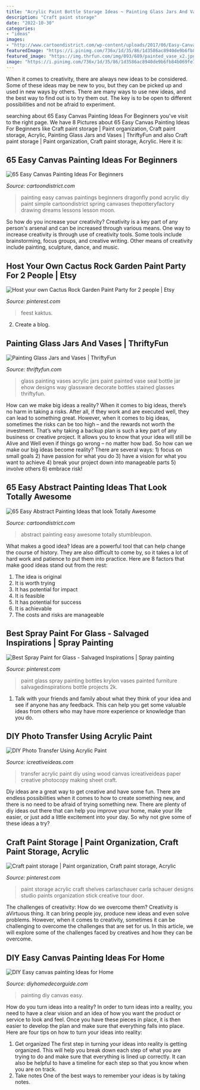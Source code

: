 ```yaml
---
title: "Acrylic Paint Bottle Storage Ideas ~ Painting Glass Jars And Vases"
description: "Craft paint storage"
date: "2022-10-30"
categories:
- "ideas"
images:
- "http://www.cartoondistrict.com/wp-content/uploads/2017/06/Easy-Canvas-Painting-Ideas-For-Beginners0061.jpg"
featuredImage: "https://i.pinimg.com/736x/1d/35/86/1d3586ac8940de9b6fb84b069fe77c25--spray-paint-for-glass-best-spray-paint.jpg"
featured_image: "https://img.thrfun.com/img/093/689/painted_vase_x2.jpg"
image: "https://i.pinimg.com/736x/1d/35/86/1d3586ac8940de9b6fb84b069fe77c25--spray-paint-for-glass-best-spray-paint.jpg"
---
```



When it comes to creativity, there are always new ideas to be considered. Some of these ideas may be new to you, but they can be picked up and used in new ways by others. There are many ways to use new ideas, and the best way to find out is to try them out. The key is to be open to different possibilities and not be afraid to experiment.

	

		
searching about 65 Easy Canvas Painting Ideas For Beginners you've visit to the right page. We have 8 Pictures about 65 Easy Canvas Painting Ideas For Beginners like Craft paint storage | Paint organization, Craft paint storage, Acrylic, Painting Glass Jars and Vases | ThriftyFun and also Craft paint storage | Paint organization, Craft paint storage, Acrylic. Here it is:
		
    
## 65 Easy Canvas Painting Ideas For Beginners

<img loading=lazy src="http://www.cartoondistrict.com/wp-content/uploads/2017/06/Easy-Canvas-Painting-Ideas-For-Beginners0061.jpg" onerror="this.onerror=null;this.src='https://tse1.mm.bing.net/th?id=OIP.2_LvasIftosh2FRAWku5GQHaJZ&amp;pid=15.1';" alt="65 Easy Canvas Painting Ideas For Beginners">

_Source: cartoondistrict.com_

>painting easy canvas paintings beginners dragonfly pond acrylic diy paint simple cartoondistrict spring canvases thepotteryfactory drawing dreams lessons lesson moon. 

	

So how do you increase your creativity?
Creativity is a key part of any person's arsenal and can be increased through various means. One way to increase creativity is through use of creativity tools. Some tools include brainstorming, focus groups, and creative writing. Other means of creativity include painting, sculpture, dance, and music.

    
## Host Your Own Cactus Rock Garden Paint Party For 2 People | Etsy

<img loading=lazy src="https://i.pinimg.com/736x/10/22/15/1022157ccfe67e2469b74394861ae1fc.jpg" onerror="this.onerror=null;this.src='https://tse1.mm.bing.net/th?id=OIP.0nIRfEOJH6WX47JAer6HhwHaJ3&amp;pid=15.1';" alt="Host your own Cactus Rock Garden Paint Party for 2 people | Etsy">

_Source: pinterest.com_

>feest kaktus. 

	

2. Create a blog.

    
## Painting Glass Jars And Vases | ThriftyFun

<img loading=lazy src="https://img.thrfun.com/img/093/689/painted_vase_x2.jpg" onerror="this.onerror=null;this.src='https://tse4.mm.bing.net/th?id=OIP.MIx-zLQhdkm-172vi7WHegHaLH&amp;pid=15.1';" alt="Painting Glass Jars and Vases | ThriftyFun">

_Source: thriftyfun.com_

>glass painting vases acrylic jars paint painted vase seal bottle jar ehow designs way glassware decorate bottles stained glasses thriftyfun. 

	

How can we make big ideas a reality?
When it comes to big ideas, there’s no harm in taking a risks. After all, if they work and are executed well, they can lead to something great. However, when it comes to big ideas, sometimes the risks can be too high – and the rewards not worth the investment. That’s why taking a backup plan is such a key part of any business or creative project. It allows you to know that your idea will still be Alive and Well even if things go wrong – no matter how bad. So how can we make our big ideas become reality?
There are several ways: 1) focus on small goals 2) have passion for what you do 3) have a vision for what you want to achieve 4) break your project down into manageable parts 5) involve others 6) embrace risk!

    
## 65 Easy Abstract Painting Ideas That Look Totally Awesome

<img loading=lazy src="http://www.cartoondistrict.com/wp-content/uploads/2017/05/Easy-Abstract-Painting-Ideas37.jpg" onerror="this.onerror=null;this.src='https://tse3.mm.bing.net/th?id=OIP.Q-Qz5tIBlcMMBTShQnF-HgHaKV&amp;pid=15.1';" alt="65 Easy Abstract Painting Ideas that look Totally Awesome">

_Source: cartoondistrict.com_

>abstract painting easy awesome totally stumbleupon. 

	

What makes a good idea?
Ideas are a powerful tool that can help change the course of history. They are also difficult to come by, so it takes a lot of hard work and patience to put them into practice. Here are 8 factors that make good ideas stand out from the rest: 
1. The idea is original 
2. It is worth trying 
3. It has potential for impact 
4. It is feasible 
5. It has potential for success 
6. It is achievable 
7. The costs and risks are manageable 

    
## Best Spray Paint For Glass - Salvaged Inspirations | Spray Painting

<img loading=lazy src="https://i.pinimg.com/736x/1d/35/86/1d3586ac8940de9b6fb84b069fe77c25--spray-paint-for-glass-best-spray-paint.jpg" onerror="this.onerror=null;this.src='https://tse4.mm.bing.net/th?id=OIP.joJBuOWwEeQKYeRT-k879gHaN0&amp;pid=15.1';" alt="Best Spray Paint for Glass - Salvaged Inspirations | Spray painting">

_Source: pinterest.com_

>paint glass spray painting bottles krylon vases painted furniture salvagedinspirations bottle projects 2k. 

	

1. Talk with your friends and family about what they think of your idea and see if anyone has any feedback. This can help you get some valuable ideas from others who may have more experience or knowledge than you do.

    
## DIY Photo Transfer Using Acrylic Paint

<img loading=lazy src="http://www.icreativeideas.com/wp-content/uploads/2014/03/DIY-Photo-Transfer-Using-Acrylic-Paint-1.jpg" onerror="this.onerror=null;this.src='https://tse2.mm.bing.net/th?id=OIP.OIAaMHmHFi7P7ablIEWzrwHaHa&amp;pid=15.1';" alt="DIY Photo Transfer Using Acrylic Paint">

_Source: icreativeideas.com_

>transfer acrylic paint diy using wood canvas icreativeideas paper creative photocopy making sheet craft. 

	

Diy ideas are a great way to get creative and have some fun. There are endless possibilities when it comes to how to create something new, and there is no need to be afraid of trying something new. There are plenty of diy ideas out there that can help you improve your home, make your life easier, or just add a little excitement into your day. So why not give some of these ideas a try?

    
## Craft Paint Storage | Paint Organization, Craft Paint Storage, Acrylic

<img loading=lazy src="https://i.pinimg.com/736x/d6/4f/e5/d64fe5fce65872f559bb2168e17a2012--acrylic-paint-storage-craft-paint-storage.jpg" onerror="this.onerror=null;this.src='https://tse1.mm.bing.net/th?id=OIP.tkOpQmbcxVWQmUt6NfT-kAHaO0&amp;pid=15.1';" alt="Craft paint storage | Paint organization, Craft paint storage, Acrylic">

_Source: pinterest.com_

>paint storage acrylic craft shelves carlaschauer carla schauer designs studio paints organization stick creative tour door. 

	

The challenges of creativity: How do we overcome them?
Creativity is aVirtuous thing. It can bring people joy, produce new ideas and even solve problems. However, when it comes to creativity, sometimes it can be challenging to overcome the challenges that are set for us. In this article, we will explore some of the challenges faced by creatives and how they can be overcome.

    
## DIY Easy Canvas Painting Ideas For Home

<img loading=lazy src="https://diyhomedecorguide.com/wp-content/uploads/2014/05/DIY-home-decor-painting.jpg" onerror="this.onerror=null;this.src='https://tse2.mm.bing.net/th?id=OIP.SBr-m0ppS6KbS-zSaxWIkAHaFj&amp;pid=15.1';" alt="DIY Easy canvas painting Ideas for Home">

_Source: diyhomedecorguide.com_

>painting diy canvas easy. 

	

How do you turn ideas into a reality?
In order to turn ideas into a reality, you need to have a clear vision and an idea of how you want the product or service to look and feel. Once you have these pieces in place, it is then easier to develop the plan and make sure that everything falls into place. Here are four tips on how to turn your ideas into reality:
1. Get organized
The first step in turning your ideas into reality is getting organized. This will help you break down each step of what you are trying to do and make sure that everything is lined up correctly. It can also be helpful to have a timeline for each step so that you know when you are on track.
2. Take notes
One of the best ways to remember your ideas is by taking notes.

